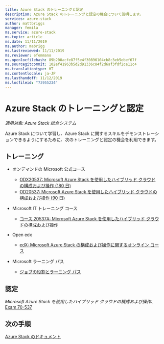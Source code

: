 ```yaml
---
title: Azure Stack のトレーニングと認定
description: Azure Stack のトレーニングと認定の機会について説明します。
services: azure-stack
author: mattbriggs
manager: femila
ms.service: azure-stack
ms.topic: article
ms.date: 11/11/2019
ms.author: mabrigg
ms.lastreviewed: 11/11/2019
ms.reviewer: efemmano
ms.openlocfilehash: 89b200acfe87f5e4f30896104cb8c3eb5ebef67f
ms.sourcegitcommit: 102ef41963b5d2d91336c84f2d6af3fdf2ce11c4
ms.translationtype: HT
ms.contentlocale: ja-JP
ms.lasthandoff: 11/12/2019
ms.locfileid: "73955234"
---
```

# <a name="azure-stack-training-and-certification"></a>Azure Stack のトレーニングと認定

*適用対象: Azure Stack 統合システム*

Azure Stack について学習し、Azure Stack に関するスキルをデモンストレーションできるようにするために、次のトレーニングと認定の機会を利用できます。

## <a name="training"></a>トレーニング

- オンデマンドの Microsoft 公式コース
   - [ODX20537: Microsoft Azure Stack を使用したハイブリッド クラウドの構成および操作 (180 日)](https://www.microsoft.com/en-us/learning/course.aspx?cid=ODX20537)
   - [OD20537: Microsoft Azure Stack を使用したハイブリッド クラウドの構成および操作 (90 日)](https://www.microsoft.com/en-us/learning/course.aspx?cid=OD20537)

- Microsoft IT トレーニング コース
   - [コース 20537A: Microsoft Azure Stack を使用したハイブリッド クラウドの構成および操作](https://aka.ms/azsmoc)

- Open edx
   - [edX: Microsoft Azure Stack の構成および操作に関するオンライン コース](https://aka.ms/AzureStackMOOC)
   
- Microsoft ラーニング パス
   - [ジョブの役割とラーニング パス](https://azure.microsoft.com/training/learning-paths/)

## <a name="certification"></a>認定

*Microsoft Azure Stack を使用したハイブリッド クラウドの構成および操作*、[Exam 70-537](https://www.microsoft.com/learning/exam-70-537.aspx)

## <a name="next-steps"></a>次の手順

[Azure Stack のドキュメント](/azure-stack/operator)
